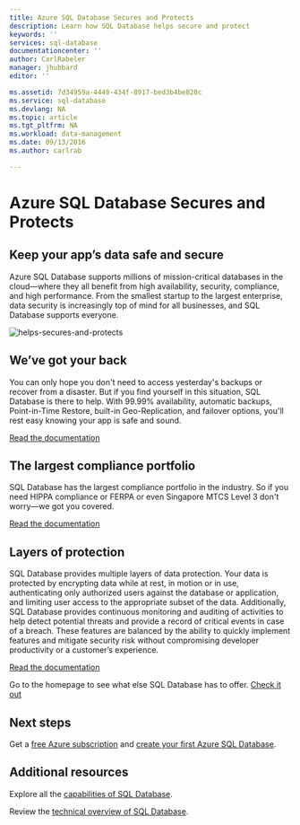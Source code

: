 ```yaml
---
title: Azure SQL Database Secures and Protects
description: Learn how SQL Database helps secure and protect
keywords: ''
services: sql-database
documentationcenter: ''
author: CarlRabeler
manager: jhubbard
editor: ''

ms.assetid: 7d34959a-4449-434f-8917-bed3b4be828c
ms.service: sql-database
ms.devlang: NA
ms.topic: article
ms.tgt_pltfrm: NA
ms.workload: data-management
ms.date: 09/13/2016
ms.author: carlrab

---
```

# Azure SQL Database Secures and Protects
## Keep your app’s data safe and secure
Azure SQL Database supports millions of mission-critical databases in the cloud&mdash;where they all benefit from high availability, security, compliance, and high performance. From the smallest startup to the largest enterprise, data security is increasingly top of mind for all businesses, and SQL Database supports everyone.

![helps-secures-and-protects](./media/sql-database-helps-secures-and-protects/sql-database-helps-secures-and-protects.png)

## We’ve got your back
You can only hope you don't need to access yesterday's backups or recover from a disaster. But if you find yourself in this situation, SQL Database is there to help. With 99.99% availability, automatic backups, Point-in-Time Restore, built-in Geo-Replication, and failover options, you'll rest easy knowing your app is safe and sound.

[Read the documentation](sql-database-business-continuity.md)

## The largest compliance portfolio
SQL Database has the largest compliance portfolio in the industry. So if you need HIPPA compliance or FERPA or even Singapore MTCS Level 3 don't worry&mdash;we got you covered.  

[Read the documentation](https://www.microsoft.com/TrustCenter/Compliance/default.aspx)

## Layers of protection
SQL Database provides multiple layers of data protection. Your data is protected by encrypting data while at rest, in motion or in use, authenticating only authorized users against the database or application, and limiting user access to the appropriate subset of the data. Additionally, SQL Database provides continuous monitoring and auditing of activities to help detect potential threats and provide a record of critical events in case of a breach. These features are balanced by the ability to quickly implement features and mitigate security risk without compromising developer productivity or a customer’s experience.

[Read the documentation](http://go.microsoft.com/fwlink/?LinkID=787593)

Go to the homepage to see what else SQL Database has to offer.
[Check it out](https://azure.microsoft.com/services/sql-database/) 

## Next steps
Get a [free Azure subscription](https://azure.microsoft.com/get-started/) and [create your first Azure SQL Database](sql-database-get-started.md).

## Additional resources
Explore all the [capabilities of SQL Database](https://azure.microsoft.com/services/sql-database/).

Review the [technical overview of SQL Database](sql-database-technical-overview.md).  

